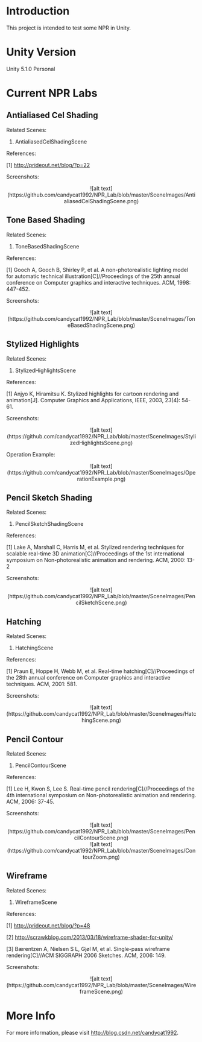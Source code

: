 # Introduction

This project is intended to test some NPR in Unity.

# Unity Version

Unity 5.1.0 Personal

# Current NPR Labs

## Antialiased Cel Shading

Related Scenes:

1. AntialiasedCelShadingScene

References:

[1] http://prideout.net/blog/?p=22

Screenshots:

<center>![alt text](https://github.com/candycat1992/NPR_Lab/blob/master/SceneImages/AntialiasedCelShadingScene.png)</center>

## Tone Based Shading

Related Scenes:

1. ToneBasedShadingScene

References:

[1] Gooch A, Gooch B, Shirley P, et al. A non-photorealistic lighting model for automatic technical illustration[C]//Proceedings of the 25th annual conference on Computer graphics and interactive techniques. ACM, 1998: 447-452.

Screenshots:

<center>![alt text](https://github.com/candycat1992/NPR_Lab/blob/master/SceneImages/ToneBasedShadingScene.png)</center>

## Stylized Highlights

Related Scenes:

1. StylizedHighlightsScene

References:

[1] Anjyo K, Hiramitsu K. Stylized highlights for cartoon rendering and animation[J]. Computer Graphics and Applications, IEEE, 2003, 23(4): 54-61.

Screenshots:

<center>![alt text](https://github.com/candycat1992/NPR_Lab/blob/master/SceneImages/StylizedHighlightsScene.png)</center>

Operation Example:

<center>![alt text](https://github.com/candycat1992/NPR_Lab/blob/master/SceneImages/OperationExample.png)</center>

## Pencil Sketch Shading

Related Scenes:

1. PencilSketchShadingScene

References:

[1] Lake A, Marshall C, Harris M, et al. Stylized rendering techniques for scalable real-time 3D animation[C]//Proceedings of the 1st international symposium on Non-photorealistic animation and rendering. ACM, 2000: 13-2

Screenshots:

<center>![alt text](https://github.com/candycat1992/NPR_Lab/blob/master/SceneImages/PencilSketchScene.png)</center>

## Hatching

Related Scenes:

1. HatchingScene

References:

[1] Praun E, Hoppe H, Webb M, et al. Real-time hatching[C]//Proceedings of the 28th annual conference on Computer graphics and interactive techniques. ACM, 2001: 581.

Screenshots:

<center>![alt text](https://github.com/candycat1992/NPR_Lab/blob/master/SceneImages/HatchingScene.png)</center>

## Pencil Contour

Related Scenes:

1. PencilContourScene

References:

[1] Lee H, Kwon S, Lee S. Real-time pencil rendering[C]//Proceedings of the 4th international symposium on Non-photorealistic animation and rendering. ACM, 2006: 37-45.

Screenshots:

<center>![alt text](https://github.com/candycat1992/NPR_Lab/blob/master/SceneImages/PencilContourScene.png)</center>
<center>![alt text](https://github.com/candycat1992/NPR_Lab/blob/master/SceneImages/ContourZoom.png)</center>

## Wireframe

Related Scenes:

1. WireframeScene

References:

[1] http://prideout.net/blog/?p=48

[2] http://scrawkblog.com/2013/03/18/wireframe-shader-for-unity/

[3] Bærentzen A, Nielsen S L, Gjøl M, et al. Single-pass wireframe rendering[C]//ACM SIGGRAPH 2006 Sketches. ACM, 2006: 149.

Screenshots:

<center>![alt text](https://github.com/candycat1992/NPR_Lab/blob/master/SceneImages/WireframeScene.png)</center>

# More Info

For more information, please visit http://blog.csdn.net/candycat1992.


